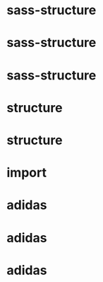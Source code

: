 # sass-structure
# sass-structure
# sass-structure
# structure
# structure
# import
# adidas
# adidas
# adidas
